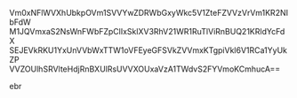 Vm0xNFlWVXhUbkpOVm1SVVYwZDRWbGxyWkc5V1ZteFZVVzVrVm1KR2NIbFdW
M1JQVmxaS2NsWnFWbFZpClIxSklXV3RhV21WR1RuTlViRnBUQ21KRldYcFdX
SEJEVkRKU1YxUnVVbWxTTW1oVFEyeGFSVkZVVmxKTgpiVkl6V1RCa1YyUkZP
VVZOUlhSRVlteHdjRnBXUlRsUVVXOUxaVzA1TWdvS2FYVmoKCmhucA==

ebr